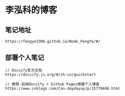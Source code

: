 # 李泓科的博客

## 笔记地址

```Link
https://fengye3306.github.io/Node_FengYe/#/
```

## 部署个人笔记

```link
// Docsify官方文档
https://docsify.js.org/#/zh-cn/quickstart

// 教程-启用Docsify + Github Pages搭建个人博客 
https://www.cnblogs.com/Can-daydayup/p/15779888.html
```

